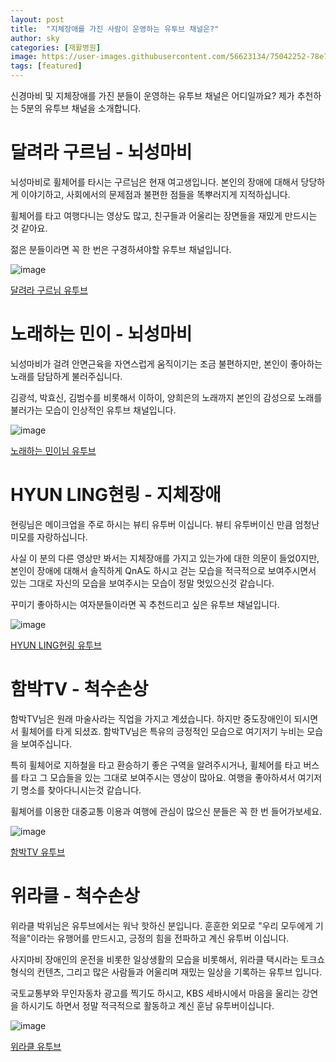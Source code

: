 ```yaml
---
layout: post
title:  "지체장애를 가진 사람이 운영하는 유투브 채널은?"
author: sky
categories: [재활병원]
image: https://user-images.githubusercontent.com/56623134/75042252-78e7b200-5501-11ea-9c89-ecb0e3a76c11.png
tags: [featured]
---
```


신경마비 및 지체장애를 가진 분들이 운영하는 유투브 채널은 어디일까요?
제가 추천하는 5분의 유투브 채널을 소개합니다.

# 달려라 구르님 - 뇌성마비

뇌성마비로 휠체어를 타시는 구르님은 현재 여고생입니다.
본인의 장애에 대해서 당당하게 이야기하고,
사회에서의 문제점과 불편한 점들을 똑뿌러지게 지적하십니다.

휠체어를 타고 여행다니는 영상도 많고,
친구들과 어울리는 장면들을 재밌게 만드시는 것 같아요.

젊은 분들이라면 꼭 한 번은 구경하셔야할 유투브 채널입니다.

![image](https://user-images.githubusercontent.com/56623134/75044611-48097c00-5505-11ea-99f9-64357284565d.png)

[달려라 구르님 유투브](https://www.youtube.com/channel/UC12vNJwcWTzdHAknAPn7dUw/featured)

# 노래하는 민이 - 뇌성마비

뇌성마비가 걸려 안면근육을 자연스럽게 움직이기는 조금 불편하지만,
본인이 좋아하는 노래를 담담하게 불러주십니다.

김광석, 박효신, 김범수를 비롯해서 이하이, 양희은의 노래까지
본인의 감성으로 노래를 불러가는 모습이 인상적인 유투브 채널입니다.

![image](https://user-images.githubusercontent.com/56623134/75043322-3921ca00-5503-11ea-8da1-ec76b96faf30.png)

[노래하는 민이님 유투브](https://www.youtube.com/channel/UC8QN00_H7Vg3NIdO-6_E8aA)

# HYUN LING현링 - 지체장애

현링님은 메이크업을 주로 하시는 뷰티 유투버 이십니다.
뷰티 유투버이신 만큼 엄청난 미모를 자랑하십니다.

사실 이 분의 다른 영상만 봐서는 지체장애를 가지고 있는가에 대한 의문이 들었0지만,
본인이 장애에 대해서 솔직하게 QnA도 하시고 걷는 모습을 적극적으로 보여주시면서
있는 그대로 자신의 모습을 보여주시는 모습이 정말 멋있으신것 같습니다.

꾸미기 좋아하시는 여자분들이라면 꼭 추천드리고 싶은 유투브 채널입니다.

![image](https://user-images.githubusercontent.com/56623134/75043550-9ddd2480-5503-11ea-88fb-741674598dbf.png)

[HYUN LING현링 유투브](https://www.youtube.com/channel/UCZvMs9i66lNF24BJwJBXb8g)


# 함박TV - 척수손상

함박TV님은 원래 마술사라는 직업을 가지고 계셨습니다.
하지만 중도장애인이 되시면서 휠체어를 타게 되셨죠.
함박TV님은 특유의 긍정적인 모습으로 여기저기 누비는 모습을 보여주십니다.

특히 휠체어로 지하철을 타고 환승하기 좋은 구역을 알려주시거나,
휠체어를 타고 버스를 타고 그 모습들을 있는 그대로 보여주시는 영상이 많아요.
여행을 좋아하셔서 여기저기 명소를 찾아다니시는것 같습니다.

휠체어를 이용한 대중교통 이용과 여행에 관심이 많으신 분들은 꼭 한 번 들어가보세요.

![image](https://user-images.githubusercontent.com/56623134/75043930-20fe7a80-5504-11ea-8dbf-aac4ebeccdc5.png)

[함박TV 유투브](https://www.youtube.com/channel/UCGHRIgIdfbN4tEwdmz5zthg)


# 위라클 - 척수손상

위라클 박위님은 유투브에서는 워낙 핫하신 분입니다.
훈훈한 외모로 "우리 모두에게 기적을"이라는 유행어를 만드시고,
긍정의 힘을 전파하고 계신 유투버 이십니다.

사지마비 장애인의 운전을 비롯한 일상생활의 모습을 비롯해서,
위라클 택시라는 토크쇼 형식의 컨텐츠,
그리고 많은 사람들과 어울리며 재밌는 일상을 기록하는 유투브 입니다.

국토교통부와 무인자동차 광고를 찍기도 하시고,
KBS 세바시에서 마음을 울리는 강연을 하시기도 하면서 정말 적극적으로 활동하고 계신 훈남 유투버이십니다.


![image](https://user-images.githubusercontent.com/56623134/75044232-a1bd7680-5504-11ea-9f65-2023f355ddc9.png)

[위라클 유투브](https://www.youtube.com/channel/UCT8l_qvhkgTBu8-7wz1hZ0Q)
